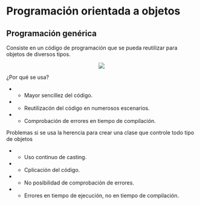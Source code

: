# Programación orientada a objetos

## Programación genérica

Consiste en un código de programación que se pueda reutilizar para objetos de diversos tipos.

<p align="center"> <img src="https://user-images.githubusercontent.com/92431188/216878887-b7907c24-0542-48e4-958f-5b198ab6cece.png"> </p>


¿Por qué se usa?
* * Mayor sencillez del código.
* * Reutilizacón del código en numerosos escenarios.
* * Comprobación de errores en tiempo de compilación.

Problemas si se usa la herencia para crear una clase que controle todo tipo de objetos
- - Uso continuo de casting.
- - Cplicación del código.
- - No posibilidad de comprobación de errores.
- - Errores en tiempo de ejecución, no en tiempo de compilación.
